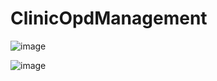 # ClinicOpdManagement

![image](https://github.com/ananyasiri615/ClinicOpdManagement/assets/93749572/598ac8b7-c7d9-46cb-a9ec-3a0e5d866ef8)

![image](https://github.com/ananyasiri615/ClinicOpdManagement/assets/93749572/a46756b2-8073-451a-bfb0-35e24141c2b5)
